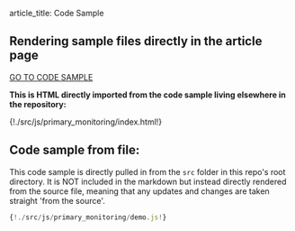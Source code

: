 article_title: Code Sample

## Rendering sample files directly in the article page

<a href="https://github.com/gidven/saxo-openapi-guide/tree/master/src/js/primary_monitoring">GO TO CODE SAMPLE</a>

**This is HTML directly imported from the code sample living elsewhere in the repository:**

{!./src/js/primary_monitoring/index.html!}
<script>{!./src/js/primary_monitoring/boilerplate.js!}</script>
<script>{!./src/js/primary_monitoring/demo.js!}</script>

## Code sample from file:

This code sample is directly pulled in from the `src` folder in this repo's root directory. It is NOT included in the markdown but instead directly rendered from the source file, meaning that any updates and changes are taken straight 'from the source'.

```JavaScript tab='JS'
{!./src/js/primary_monitoring/demo.js!}
```
